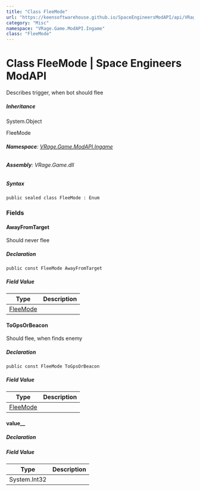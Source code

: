 ```yaml
---
title: "Class FleeMode"
url: "https://keensoftwarehouse.github.io/SpaceEngineersModAPI/api/VRage.Game.ModAPI.Ingame.FleeMode.html"
category: "Misc"
namespace: "VRage.Game.ModAPI.Ingame"
class: "FleeMode"
---
```


# Class FleeMode | Space Engineers ModAPI

Describes trigger, when bot should flee

##### Inheritance

System.Object

FleeMode

###### **Namespace**: [VRage.Game.ModAPI.Ingame](https://keensoftwarehouse.github.io/SpaceEngineersModAPI/api/VRage.Game.ModAPI.Ingame.html)

###### **Assembly**: VRage.Game.dll

##### Syntax

```
public sealed class FleeMode : Enum
```

### Fields

#### AwayFromTarget

Should never flee

##### Declaration

```
public const FleeMode AwayFromTarget
```

##### Field Value

| Type | Description |
| --- | --- |
| [FleeMode](https://keensoftwarehouse.github.io/SpaceEngineersModAPI/api/VRage.Game.ModAPI.Ingame.FleeMode.html) |     |

#### ToGpsOrBeacon

Should flee, when finds enemy

##### Declaration

```
public const FleeMode ToGpsOrBeacon
```

##### Field Value

| Type | Description |
| --- | --- |
| [FleeMode](https://keensoftwarehouse.github.io/SpaceEngineersModAPI/api/VRage.Game.ModAPI.Ingame.FleeMode.html) |     |

#### value\_\_

##### Declaration

##### Field Value

| Type | Description |
| --- | --- |
| System.Int32 |     |